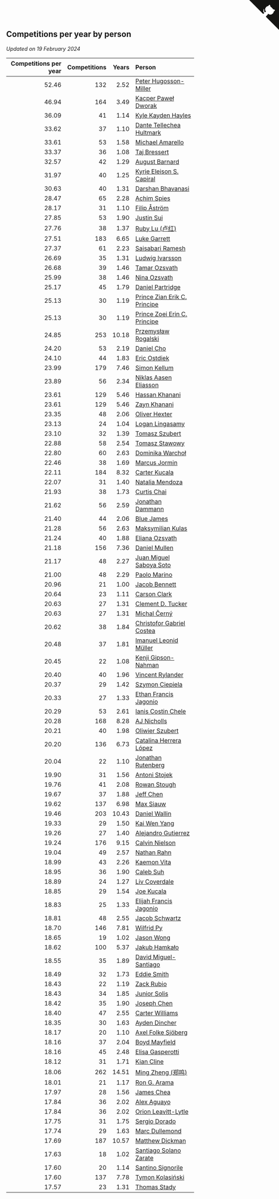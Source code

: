 ## Competitions per year by person

*Updated on 19 February 2024*

| Competitions per year | Competitions | Years | Person |
| ---: | ---: | ---: | :--- |
| 52.46 | 132 | 2.52 | [Peter Hugosson-Miller](https://www.worldcubeassociation.org/persons/2021HUGO01) |
| 46.94 | 164 | 3.49 | [Kacper Paweł Dworak](https://www.worldcubeassociation.org/persons/2020DWOR01) |
| 36.09 | 41 | 1.14 | [Kyle Kayden Hayles](https://www.worldcubeassociation.org/persons/2022HAYL02) |
| 33.62 | 37 | 1.10 | [Dante Tellechea Hultmark](https://www.worldcubeassociation.org/persons/2023HULT01) |
| 33.61 | 53 | 1.58 | [Michael Amarello](https://www.worldcubeassociation.org/persons/2022AMAR09) |
| 33.37 | 36 | 1.08 | [Taj Bressert](https://www.worldcubeassociation.org/persons/2023BRES01) |
| 32.57 | 42 | 1.29 | [August Barnard](https://www.worldcubeassociation.org/persons/2022BARN21) |
| 31.97 | 40 | 1.25 | [Kyrie Eleison S. Capiral](https://www.worldcubeassociation.org/persons/2022CAPI02) |
| 30.63 | 40 | 1.31 | [Darshan Bhavanasi](https://www.worldcubeassociation.org/persons/2022BHAV01) |
| 28.47 | 65 | 2.28 | [Achim Spies](https://www.worldcubeassociation.org/persons/2021SPIE01) |
| 28.17 | 31 | 1.10 | [Filip Åström](https://www.worldcubeassociation.org/persons/2023ASTR01) |
| 27.85 | 53 | 1.90 | [Justin Sui](https://www.worldcubeassociation.org/persons/2022SUIJ01) |
| 27.76 | 38 | 1.37 | [Ruby Lu (卢红)](https://www.worldcubeassociation.org/persons/2022LURU01) |
| 27.51 | 183 | 6.65 | [Luke Garrett](https://www.worldcubeassociation.org/persons/2017GARR05) |
| 27.37 | 61 | 2.23 | [Saisabari Ramesh](https://www.worldcubeassociation.org/persons/2021RAME01) |
| 26.69 | 35 | 1.31 | [Ludwig Ivarsson](https://www.worldcubeassociation.org/persons/2022IVAR01) |
| 26.68 | 39 | 1.46 | [Tamar Ozsvath](https://www.worldcubeassociation.org/persons/2022OZSV04) |
| 25.99 | 38 | 1.46 | [Nina Ozsvath](https://www.worldcubeassociation.org/persons/2022OZSV03) |
| 25.17 | 45 | 1.79 | [Daniel Partridge](https://www.worldcubeassociation.org/persons/2022PART02) |
| 25.13 | 30 | 1.19 | [Prince Zian Erik C. Principe](https://www.worldcubeassociation.org/persons/2022PRIN08) |
| 25.13 | 30 | 1.19 | [Prince Zoei Erin C. Principe](https://www.worldcubeassociation.org/persons/2022PRIN09) |
| 24.85 | 253 | 10.18 | [Przemysław Rogalski](https://www.worldcubeassociation.org/persons/2013ROGA02) |
| 24.20 | 53 | 2.19 | [Daniel Cho](https://www.worldcubeassociation.org/persons/2021CHOD01) |
| 24.10 | 44 | 1.83 | [Eric Ostdiek](https://www.worldcubeassociation.org/persons/2022OSTD01) |
| 23.99 | 179 | 7.46 | [Simon Kellum](https://www.worldcubeassociation.org/persons/2016KELL12) |
| 23.89 | 56 | 2.34 | [Niklas Aasen Eliasson](https://www.worldcubeassociation.org/persons/2021ELIA01) |
| 23.61 | 129 | 5.46 | [Hassan Khanani](https://www.worldcubeassociation.org/persons/2018KHAN26) |
| 23.61 | 129 | 5.46 | [Zayn Khanani](https://www.worldcubeassociation.org/persons/2018KHAN28) |
| 23.35 | 48 | 2.06 | [Oliver Hexter](https://www.worldcubeassociation.org/persons/2022HEXT01) |
| 23.13 | 24 | 1.04 | [Logan Lingasamy](https://www.worldcubeassociation.org/persons/2023LING02) |
| 23.10 | 32 | 1.39 | [Tomasz Szubert](https://www.worldcubeassociation.org/persons/2022SZUB02) |
| 22.88 | 58 | 2.54 | [Tomasz Stawowy](https://www.worldcubeassociation.org/persons/2021STAW01) |
| 22.80 | 60 | 2.63 | [Dominika Warchoł](https://www.worldcubeassociation.org/persons/2021WARC01) |
| 22.46 | 38 | 1.69 | [Marcus Jormin](https://www.worldcubeassociation.org/persons/2022JORM01) |
| 22.11 | 184 | 8.32 | [Carter Kucala](https://www.worldcubeassociation.org/persons/2015KUCA01) |
| 22.07 | 31 | 1.40 | [Natalia Mendoza](https://www.worldcubeassociation.org/persons/2022MEND24) |
| 21.93 | 38 | 1.73 | [Curtis Chai](https://www.worldcubeassociation.org/persons/2022CHAI02) |
| 21.62 | 56 | 2.59 | [Jonathan Dammann](https://www.worldcubeassociation.org/persons/2021DAMM01) |
| 21.40 | 44 | 2.06 | [Blue James](https://www.worldcubeassociation.org/persons/2022JAME01) |
| 21.28 | 56 | 2.63 | [Maksymilian Kulas](https://www.worldcubeassociation.org/persons/2021KULA02) |
| 21.24 | 40 | 1.88 | [Eliana Ozsvath](https://www.worldcubeassociation.org/persons/2022OZSV01) |
| 21.18 | 156 | 7.36 | [Daniel Mullen](https://www.worldcubeassociation.org/persons/2016MULL04) |
| 21.17 | 48 | 2.27 | [Juan Miguel Saboya Soto](https://www.worldcubeassociation.org/persons/2021SOTO01) |
| 21.00 | 48 | 2.29 | [Paolo Marino](https://www.worldcubeassociation.org/persons/2021MARI04) |
| 20.96 | 21 | 1.00 | [Jacob Bennett](https://www.worldcubeassociation.org/persons/2023BENN04) |
| 20.64 | 23 | 1.11 | [Carson Clark](https://www.worldcubeassociation.org/persons/2023CLAR02) |
| 20.63 | 27 | 1.31 | [Clement D. Tucker](https://www.worldcubeassociation.org/persons/2022TUCK09) |
| 20.63 | 27 | 1.31 | [Michal Černý](https://www.worldcubeassociation.org/persons/2022CERN03) |
| 20.62 | 38 | 1.84 | [Christofor Gabriel Costea](https://www.worldcubeassociation.org/persons/2022COST03) |
| 20.48 | 37 | 1.81 | [Imanuel Leonid Müller](https://www.worldcubeassociation.org/persons/2022MULL02) |
| 20.45 | 22 | 1.08 | [Kenji Gipson-Nahman](https://www.worldcubeassociation.org/persons/2023GIPS01) |
| 20.40 | 40 | 1.96 | [Vincent Rylander](https://www.worldcubeassociation.org/persons/2022RYLA01) |
| 20.37 | 29 | 1.42 | [Szymon Ciepiela](https://www.worldcubeassociation.org/persons/2022CIEP01) |
| 20.33 | 27 | 1.33 | [Ethan Francis Jagonio](https://www.worldcubeassociation.org/persons/2022JAGO03) |
| 20.29 | 53 | 2.61 | [Ianis Costin Chele](https://www.worldcubeassociation.org/persons/2021CHEL01) |
| 20.28 | 168 | 8.28 | [AJ Nicholls](https://www.worldcubeassociation.org/persons/2015NICH04) |
| 20.21 | 40 | 1.98 | [Oliwier Szubert](https://www.worldcubeassociation.org/persons/2022SZUB01) |
| 20.20 | 136 | 6.73 | [Catalina Herrera López](https://www.worldcubeassociation.org/persons/2017LOPE31) |
| 20.04 | 22 | 1.10 | [Jonathan Rutenberg](https://www.worldcubeassociation.org/persons/2023RUTE01) |
| 19.90 | 31 | 1.56 | [Antoni Stojek](https://www.worldcubeassociation.org/persons/2022STOJ03) |
| 19.76 | 41 | 2.08 | [Rowan Stough](https://www.worldcubeassociation.org/persons/2022STOU01) |
| 19.67 | 37 | 1.88 | [Jeff Chen](https://www.worldcubeassociation.org/persons/2022CHEN19) |
| 19.62 | 137 | 6.98 | [Max Siauw](https://www.worldcubeassociation.org/persons/2017SIAU02) |
| 19.46 | 203 | 10.43 | [Daniel Wallin](https://www.worldcubeassociation.org/persons/2013WALL03) |
| 19.33 | 29 | 1.50 | [Kai Wen Yang](https://www.worldcubeassociation.org/persons/2022YANG19) |
| 19.26 | 27 | 1.40 | [Alejandro Gutierrez](https://www.worldcubeassociation.org/persons/2022GUTI09) |
| 19.24 | 176 | 9.15 | [Calvin Nielson](https://www.worldcubeassociation.org/persons/2014NIEL03) |
| 19.04 | 49 | 2.57 | [Nathan Rahn](https://www.worldcubeassociation.org/persons/2021RAHN01) |
| 18.99 | 43 | 2.26 | [Kaemon Vita](https://www.worldcubeassociation.org/persons/2021VITA01) |
| 18.95 | 36 | 1.90 | [Caleb Suh](https://www.worldcubeassociation.org/persons/2022SUHC01) |
| 18.89 | 24 | 1.27 | [Liv Coverdale](https://www.worldcubeassociation.org/persons/2022COVE02) |
| 18.85 | 29 | 1.54 | [Joe Kucala](https://www.worldcubeassociation.org/persons/2022KUCA01) |
| 18.83 | 25 | 1.33 | [Elijah Francis Jagonio](https://www.worldcubeassociation.org/persons/2022JAGO02) |
| 18.81 | 48 | 2.55 | [Jacob Schwartz](https://www.worldcubeassociation.org/persons/2021SCHW01) |
| 18.70 | 146 | 7.81 | [Wilfrid Py](https://www.worldcubeassociation.org/persons/2016PYWI01) |
| 18.65 | 19 | 1.02 | [Jason Wong](https://www.worldcubeassociation.org/persons/2023WONG17) |
| 18.62 | 100 | 5.37 | [Jakub Hamkało](https://www.worldcubeassociation.org/persons/2018HAMK01) |
| 18.55 | 35 | 1.89 | [David Miguel-Santiago](https://www.worldcubeassociation.org/persons/2022MIGU02) |
| 18.49 | 32 | 1.73 | [Eddie Smith](https://www.worldcubeassociation.org/persons/2022SMIT20) |
| 18.43 | 22 | 1.19 | [Zack Rubio](https://www.worldcubeassociation.org/persons/2022RUBI10) |
| 18.43 | 34 | 1.85 | [Junior Solis](https://www.worldcubeassociation.org/persons/2022SOLI03) |
| 18.42 | 35 | 1.90 | [Joseph Chen](https://www.worldcubeassociation.org/persons/2022CHEN16) |
| 18.40 | 47 | 2.55 | [Carter Williams](https://www.worldcubeassociation.org/persons/2021WILL06) |
| 18.35 | 30 | 1.63 | [Ayden Dincher](https://www.worldcubeassociation.org/persons/2022DINC01) |
| 18.17 | 20 | 1.10 | [Axel Folke Sjöberg](https://www.worldcubeassociation.org/persons/2023SJOB01) |
| 18.16 | 37 | 2.04 | [Boyd Mayfield](https://www.worldcubeassociation.org/persons/2022MAYF01) |
| 18.16 | 45 | 2.48 | [Elisa Gasperotti](https://www.worldcubeassociation.org/persons/2021GASP01) |
| 18.12 | 31 | 1.71 | [Kian Cline](https://www.worldcubeassociation.org/persons/2022CLIN01) |
| 18.06 | 262 | 14.51 | [Ming Zheng (郑鸣)](https://www.worldcubeassociation.org/persons/2009ZHEN11) |
| 18.01 | 21 | 1.17 | [Ron G. Arama](https://www.worldcubeassociation.org/persons/2022ARAM01) |
| 17.97 | 28 | 1.56 | [James Chea](https://www.worldcubeassociation.org/persons/2022CHEA05) |
| 17.84 | 36 | 2.02 | [Alex Aguayo](https://www.worldcubeassociation.org/persons/2022AGUA01) |
| 17.84 | 36 | 2.02 | [Orion Leavitt-Lytle](https://www.worldcubeassociation.org/persons/2022LEAV01) |
| 17.75 | 31 | 1.75 | [Sergio Dorado](https://www.worldcubeassociation.org/persons/2022CORR05) |
| 17.74 | 29 | 1.63 | [Marc Dullemond](https://www.worldcubeassociation.org/persons/2022DULL01) |
| 17.69 | 187 | 10.57 | [Matthew Dickman](https://www.worldcubeassociation.org/persons/2013DICK01) |
| 17.63 | 18 | 1.02 | [Santiago Solano Zarate](https://www.worldcubeassociation.org/persons/2023ZARA02) |
| 17.60 | 20 | 1.14 | [Santino Signorile](https://www.worldcubeassociation.org/persons/2022SIGN01) |
| 17.60 | 137 | 7.78 | [Tymon Kolasiński](https://www.worldcubeassociation.org/persons/2016KOLA02) |
| 17.57 | 23 | 1.31 | [Thomas Stady](https://www.worldcubeassociation.org/persons/2022STAD01) |


<a href="https://github.com/jonatanklosko/wca_statistics" class="github-corner" aria-label="View source on Github"><svg width="80" height="80" viewBox="0 0 250 250" style="fill:#151513; color:#fff; position: absolute; top: 0; border: 0; right: 0;" aria-hidden="true"><path d="M0,0 L115,115 L130,115 L142,142 L250,250 L250,0 Z"></path><path d="M128.3,109.0 C113.8,99.7 119.0,89.6 119.0,89.6 C122.0,82.7 120.5,78.6 120.5,78.6 C119.2,72.0 123.4,76.3 123.4,76.3 C127.3,80.9 125.5,87.3 125.5,87.3 C122.9,97.6 130.6,101.9 134.4,103.2" fill="currentColor" style="transform-origin: 130px 106px;" class="octo-arm"></path><path d="M115.0,115.0 C114.9,115.1 118.7,116.5 119.8,115.4 L133.7,101.6 C136.9,99.2 139.9,98.4 142.2,98.6 C133.8,88.0 127.5,74.4 143.8,58.0 C148.5,53.4 154.0,51.2 159.7,51.0 C160.3,49.4 163.2,43.6 171.4,40.1 C171.4,40.1 176.1,42.5 178.8,56.2 C183.1,58.6 187.2,61.8 190.9,65.4 C194.5,69.0 197.7,73.2 200.1,77.6 C213.8,80.2 216.3,84.9 216.3,84.9 C212.7,93.1 206.9,96.0 205.4,96.6 C205.1,102.4 203.0,107.8 198.3,112.5 C181.9,128.9 168.3,122.5 157.7,114.1 C157.9,116.9 156.7,120.9 152.7,124.9 L141.0,136.5 C139.8,137.7 141.6,141.9 141.8,141.8 Z" fill="currentColor" class="octo-body"></path></svg></a><style>.github-corner:hover .octo-arm{animation:octocat-wave 560ms ease-in-out}@keyframes octocat-wave{0%,100%{transform:rotate(0)}20%,60%{transform:rotate(-25deg)}40%,80%{transform:rotate(10deg)}}@media (max-width:500px){.github-corner:hover .octo-arm{animation:none}.github-corner .octo-arm{animation:octocat-wave 560ms ease-in-out}}</style>
